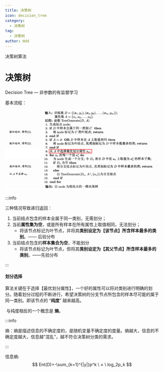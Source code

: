 ```yaml
---
title: 决策树
icon: decision_tree
category: 
  - 决策树
tag: 
  - 决策树
author: Hdd
---
```


决策树算法

<!-- more -->

# 决策树

Decision Tree — 非参数的有监督学习



基本流程：



![image-20221106144427088](./image/image-20221106144427088.png)



:::info

三种情况导致递归返回：

1. 当前结点包含的样本全属于同一类别，无需划分；
2. 当前**属性集为空**，或是所有样本在所有属性上取值相同，无法划分；
   - 将该节点标记为叶节点，并将其**类别设定为【该节点】所含样本最多的类别**。—— 后验分布
3. 当前结点包含的**样本集合为空**，不能划分
   - 将该节点标记为叶节点，但将其**类别设定为【其父节点】所含样本最多的类别**。——先验分布

:::

#### 划分选择

​		算法关键在于选择【最优划分属性】，一个好的属性可以将对类别进行明确的划分。随着划分过程的不断进行，希望决策树的分支节点所包含的样本尽可能的属于同一类别。即该节点的 “**纯度**” 越来越高。

​		与纯度相反的一个概念是 **熵**。

:::info

熵：熵是描述信息的不确定度的，是随机变量不确定度的度量。熵越大，信息的不确定度越大，信息越”混乱”，越不符合决策树分类的需求。

:::

信息熵:
$$
Ent(D)=-\sum_{k=1}^{|y|}p^k \ × \ log_2p_k
$$





<PDF url="/ml.pdf" page="73"/>



















































